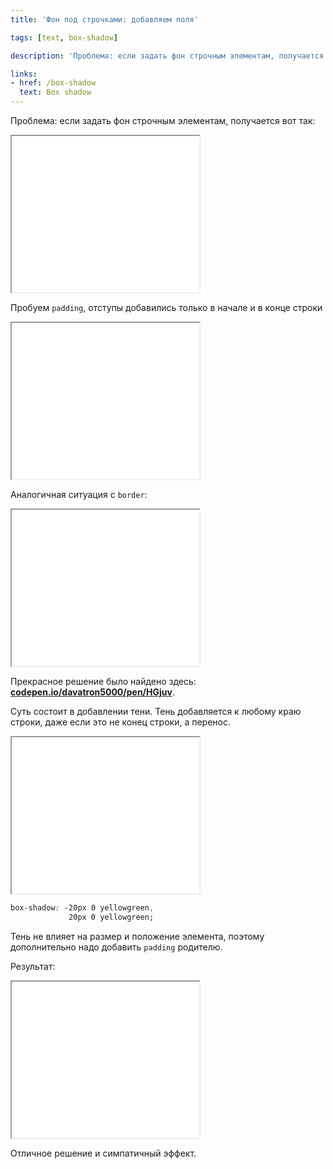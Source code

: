 ```yaml
---
title: 'Фон под строчками: добавляем поля'

tags: [text, box-shadow]

description: 'Проблема: если задать фон строчным элементам, получается вот так...'

links:
- href: /box-shadow
  text: Box shadow
---
```


Проблема: если задать фон строчным элементам, получается вот так<!--more-->:

<iframe class="live-snippet" style="height: 250px" src="../assets/demo/fon-pod-strochkami-dobavlyaem-polya/demo_1.html?output"></iframe>

Пробуем <code>padding</code>, отступы добавились только в начале и в конце строки

<iframe class="live-snippet" style="height: 250px" src="../assets/demo/fon-pod-strochkami-dobavlyaem-polya/demo_2.html?output"></iframe>

Аналогичная ситуация с <code>border</code>:

<iframe class="live-snippet" style="height: 250px" src="../assets/demo/fon-pod-strochkami-dobavlyaem-polya/demo_3.html?output"></iframe>

Прекрасное решение было найдено здесь: <strong><a href="https://codepen.io/davatron5000/pen/HGjuv">codepen.io/davatron5000/pen/HGjuv</a></strong>.

Суть состоит в добавлении тени. Тень добавляется к любому краю строки, даже если это не конец строки, а перенос.

<iframe class="live-snippet" style="height: 250px" src="../assets/demo/fon-pod-strochkami-dobavlyaem-polya/demo_4.html?output"></iframe>


```css
box-shadow: -20px 0 yellowgreen,
             20px 0 yellowgreen;
```

Тень не влияет на размер и положение элемента, поэтому дополнительно надо добавить <code>padding</code> родителю.

Результат:

<iframe class="live-snippet" style="height: 250px" src="../assets/demo/fon-pod-strochkami-dobavlyaem-polya/demo_5.html?output"></iframe>

Отличное решение и симпатичный эффект.
